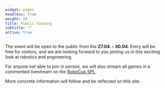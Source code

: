 ```yaml
---
widget: pages
headless: true
weight: 20
title: Public Viewing
subtitle: "" 
active: true
---
```

The event will be open to the public from the **27.04. - 30.04**.
Entry will be free for visitors, and we are looking forward to you joining us in this exciting look at robotics and engineering.

For anyone not able to join in person, we will also stream all games in a commented livestream on the [RoboCup SPL](https://www.youtube.com/@RoboCupSPL).

More concrete information will follow and be reflected on this site.
